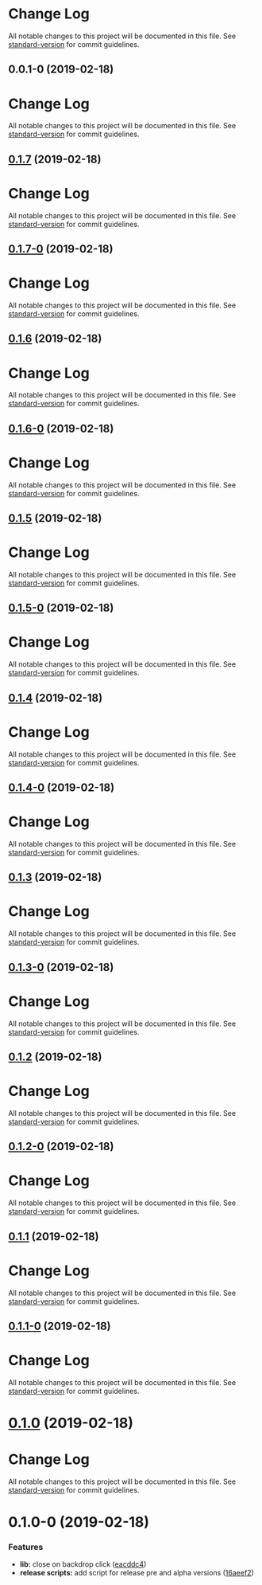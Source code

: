 # Change Log

All notable changes to this project will be documented in this file. See [standard-version](https://github.com/conventional-changelog/standard-version) for commit guidelines.

## 0.0.1-0 (2019-02-18)



# Change Log

All notable changes to this project will be documented in this file. See [standard-version](https://github.com/conventional-changelog/standard-version) for commit guidelines.

## [0.1.7](https://github.com/kappys1/ngx-modal/compare/v0.1.7-0...v0.1.7) (2019-02-18)



# Change Log

All notable changes to this project will be documented in this file. See [standard-version](https://github.com/conventional-changelog/standard-version) for commit guidelines.

## [0.1.7-0](https://github.com/kappys1/ngx-modal/compare/v0.1.6...v0.1.7-0) (2019-02-18)



# Change Log

All notable changes to this project will be documented in this file. See [standard-version](https://github.com/conventional-changelog/standard-version) for commit guidelines.

## [0.1.6](https://github.com/kappys1/ngx-modal/compare/v0.1.6-0...v0.1.6) (2019-02-18)



# Change Log

All notable changes to this project will be documented in this file. See [standard-version](https://github.com/conventional-changelog/standard-version) for commit guidelines.

## [0.1.6-0](https://github.com/kappys1/ngx-modal/compare/v0.1.5...v0.1.6-0) (2019-02-18)



# Change Log

All notable changes to this project will be documented in this file. See [standard-version](https://github.com/conventional-changelog/standard-version) for commit guidelines.

## [0.1.5](https://github.com/kappys1/ngx-modal/compare/v0.1.5-0...v0.1.5) (2019-02-18)



# Change Log

All notable changes to this project will be documented in this file. See [standard-version](https://github.com/conventional-changelog/standard-version) for commit guidelines.

## [0.1.5-0](https://github.com/kappys1/ngx-modal/compare/v0.1.4...v0.1.5-0) (2019-02-18)



# Change Log

All notable changes to this project will be documented in this file. See [standard-version](https://github.com/conventional-changelog/standard-version) for commit guidelines.

## [0.1.4](https://github.com/kappys1/ngx-modal/compare/v0.1.4-0...v0.1.4) (2019-02-18)



# Change Log

All notable changes to this project will be documented in this file. See [standard-version](https://github.com/conventional-changelog/standard-version) for commit guidelines.

## [0.1.4-0](https://github.com/kappys1/ngx-modal/compare/v0.1.3...v0.1.4-0) (2019-02-18)



# Change Log

All notable changes to this project will be documented in this file. See [standard-version](https://github.com/conventional-changelog/standard-version) for commit guidelines.

## [0.1.3](https://github.com/kappys1/ngx-modal/compare/v0.1.3-0...v0.1.3) (2019-02-18)



# Change Log

All notable changes to this project will be documented in this file. See [standard-version](https://github.com/conventional-changelog/standard-version) for commit guidelines.

## [0.1.3-0](https://github.com/kappys1/ngx-modal/compare/v0.1.2...v0.1.3-0) (2019-02-18)



# Change Log

All notable changes to this project will be documented in this file. See [standard-version](https://github.com/conventional-changelog/standard-version) for commit guidelines.

## [0.1.2](https://github.com/kappys1/ngx-modal/compare/v0.1.2-0...v0.1.2) (2019-02-18)



# Change Log

All notable changes to this project will be documented in this file. See [standard-version](https://github.com/conventional-changelog/standard-version) for commit guidelines.

## [0.1.2-0](https://github.com/kappys1/ngx-modal/compare/v0.1.1...v0.1.2-0) (2019-02-18)



# Change Log

All notable changes to this project will be documented in this file. See [standard-version](https://github.com/conventional-changelog/standard-version) for commit guidelines.

## [0.1.1](https://github.com/kappys1/ngx-modal/compare/v0.1.1-0...v0.1.1) (2019-02-18)



# Change Log

All notable changes to this project will be documented in this file. See [standard-version](https://github.com/conventional-changelog/standard-version) for commit guidelines.

## [0.1.1-0](https://github.com/kappys1/ngx-modal/compare/v0.1.0...v0.1.1-0) (2019-02-18)



# Change Log

All notable changes to this project will be documented in this file. See [standard-version](https://github.com/conventional-changelog/standard-version) for commit guidelines.

# [0.1.0](https://github.com/kappys1/ngx-modal/compare/v0.1.0-0...v0.1.0) (2019-02-18)



# Change Log

All notable changes to this project will be documented in this file. See [standard-version](https://github.com/conventional-changelog/standard-version) for commit guidelines.

# 0.1.0-0 (2019-02-18)


### Features

* **lib:** close on backdrop click ([eacddc4](https://github.com/kappys1/ngx-modal/commit/eacddc4))
* **release scripts:** add script for release pre and alpha versions ([16aeef2](https://github.com/kappys1/ngx-modal/commit/16aeef2))
